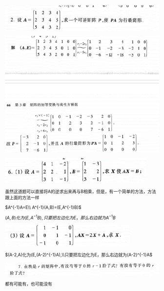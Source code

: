 ![](pictures/2022-10-13-14-54-28.png)

![](pictures/2022-10-13-14-54-45.png)

![](pictures/2022-10-13-15-08-09.png)

虽然这道题可以直接将A的逆求出来再与B相乘，但是，有一个简单的方法，方法跟上面的方法一样

$A^{-1}A=E\\
A^{-1}(A,B)=(E,A^{-1}B)$

$(A,B)化为(E,A^{-1}B),只要把左边化为E，那么右边就为A^{-1}B$

![](pictures/2022-10-13-15-15-05.png)

$(A-2,A)化为(E,(A-2)^{-1}A),\\只要把左边化为E，那么右边就为(A-2)^{-1}A$

![](pictures/2022-10-13-15-26-31.png)

都有可能有，也可能没有



